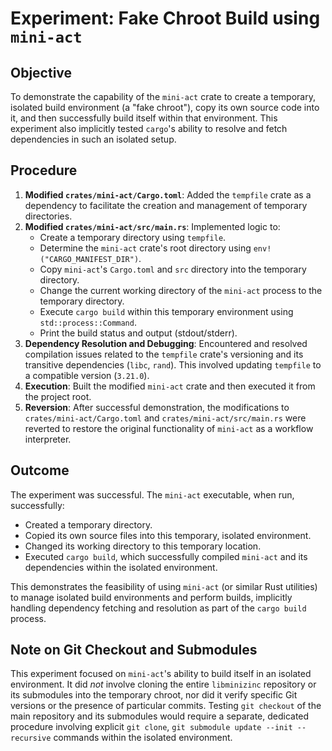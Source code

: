# Experiment: Fake Chroot Build using `mini-act`

## Objective
To demonstrate the capability of the `mini-act` crate to create a temporary, isolated build environment (a "fake chroot"), copy its own source code into it, and then successfully build itself within that environment. This experiment also implicitly tested `cargo`'s ability to resolve and fetch dependencies in such an isolated setup.

## Procedure
1.  **Modified `crates/mini-act/Cargo.toml`**: Added the `tempfile` crate as a dependency to facilitate the creation and management of temporary directories.
2.  **Modified `crates/mini-act/src/main.rs`**: Implemented logic to:
    *   Create a temporary directory using `tempfile`.
    *   Determine the `mini-act` crate's root directory using `env!("CARGO_MANIFEST_DIR")`.
    *   Copy `mini-act`'s `Cargo.toml` and `src` directory into the temporary directory.
    *   Change the current working directory of the `mini-act` process to the temporary directory.
    *   Execute `cargo build` within this temporary environment using `std::process::Command`.
    *   Print the build status and output (stdout/stderr).
3.  **Dependency Resolution and Debugging**: Encountered and resolved compilation issues related to the `tempfile` crate's versioning and its transitive dependencies (`libc`, `rand`). This involved updating `tempfile` to a compatible version (`3.21.0`).
4.  **Execution**: Built the modified `mini-act` crate and then executed it from the project root.
5.  **Reversion**: After successful demonstration, the modifications to `crates/mini-act/Cargo.toml` and `crates/mini-act/src/main.rs` were reverted to restore the original functionality of `mini-act` as a workflow interpreter.

## Outcome
The experiment was successful. The `mini-act` executable, when run, successfully:
*   Created a temporary directory.
*   Copied its own source files into this temporary, isolated environment.
*   Changed its working directory to this temporary location.
*   Executed `cargo build`, which successfully compiled `mini-act` and its dependencies within the isolated environment.

This demonstrates the feasibility of using `mini-act` (or similar Rust utilities) to manage isolated build environments and perform builds, implicitly handling dependency fetching and resolution as part of the `cargo build` process.

## Note on Git Checkout and Submodules
This experiment focused on `mini-act`'s ability to build itself in an isolated environment. It did *not* involve cloning the entire `libminizinc` repository or its submodules into the temporary chroot, nor did it verify specific Git versions or the presence of particular commits. Testing `git checkout` of the main repository and its submodules would require a separate, dedicated procedure involving explicit `git clone`, `git submodule update --init --recursive` commands within the isolated environment.
